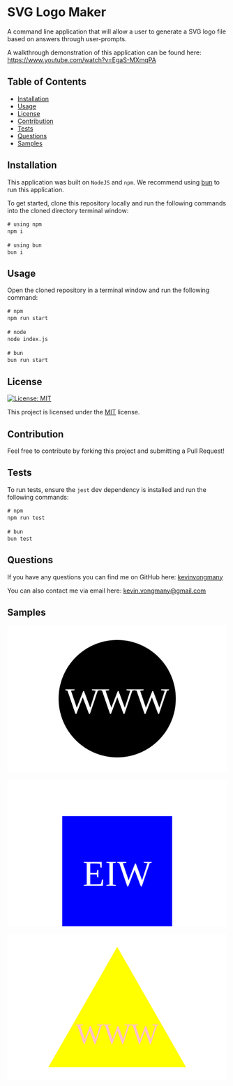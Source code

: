 # SVG Logo Maker
A command line application that will allow a user to generate a SVG logo file based on answers through user-prompts.

A walkthrough demonstration of this application can be found here: https://www.youtube.com/watch?v=EgaS-MXmqPA

## Table of Contents
- [Installation](#installation)
- [Usage](#usage)
- [License](#license)
- [Contribution](#contribution)
- [Tests](#tests)
- [Questions](#questions)
- [Samples](#samples)

## Installation
This application was built on `NodeJS` and `npm`. We recommend using [bun](https://bun.sh/) to run this application.

To get started, clone this repository locally and run the following commands into the cloned directory terminal window:

```shell
# using npm
npm i

# using bun
bun i
```
  

## Usage
Open the cloned repository in a terminal window and run the following command: 

```shell
# npm
npm run start

# node
node index.js

# bun
bun run start

```
  

## License
[![License: MIT](https://img.shields.io/badge/License-MIT-yellow.svg)](https://opensource.org/licenses/MIT)

This project is licensed under the [MIT](https://opensource.org/licenses/MIT) license.

## Contribution
Feel free to contribute by forking this project and submitting a Pull Request!

## Tests
To run tests, ensure the `jest` dev dependency is installed and run the following commands:

```shell
# npm
npm run test

# bun
bun test
```
  

## Questions

If you have any questions you can find me on GitHub here: [kevinvongmany](https://github.com/kevinvongmany)
  
You can also contact me via email here: [kevin.vongmany@gmail.com](kevin.vongmany@gmail.com)

## Samples

![Circle](examples/circle.svg)

![Square](examples/square.svg)

![Triangle](examples/triangle.svg)